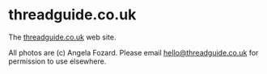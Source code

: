 # threadguide.co.uk

The [threadguide.co.uk](https://threadguide.co.uk/) web site.

All photos are (c) Angela Fozard. Please email hello@threadguide.co.uk for
permission to use elsewhere.
